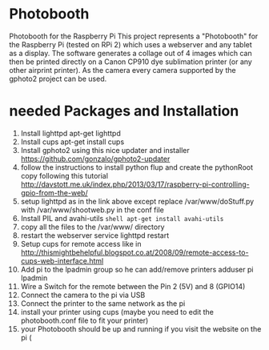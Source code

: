 # Photobooth
Photobooth for the Raspberry Pi
This project represents a "Photobooth" for the Raspberry Pi (tested on RPi 2) which uses a webserver and any tablet as a display. The software generates a collage out of 4 images which can then be printed directly on a Canon CP910 dye sublimation printer (or any other airprint printer). As the camera every camera supported by the gphoto2 project can be used.

# needed Packages and Installation

1. Install lighttpd  apt-get lighttpd
2. Install cups apt-get install cups
3. Install gphoto2 using this nice updater and installer <https://github.com/gonzalo/gphoto2-updater>
4. follow the instructions to install python flup and create the pythonRoot copy following this tutorial <http://davstott.me.uk/index.php/2013/03/17/raspberry-pi-controlling-gpio-from-the-web/>
5. setup lighttpd as in the link above except replace /var/www/doStuff.py with /var/www/shootweb.py in the conf file
6. Install PIL and avahi-utils ```shell apt-get install avahi-utils```
7. copy all the files to the /var/www/ directory
8. restart the webserver service lighttpd restart
9. Setup cups for remote access like in <http://thismightbehelpful.blogspot.co.at/2008/09/remote-access-to-cups-web-interface.html>
10. Add pi to the lpadmin group so he can add/remove printers adduser pi lpadmin
11. Wire a Switch for the remote between the Pin 2 (5V) and 8 (GPIO14)
12. Connect the camera to the pi via USB
13. Connect the printer to the same network as the pi
14. install your printer using cups (maybe you need to edit the photobooth.conf file to fit your printer)
15. your Photobooth should be up and running if you visit the website on the pi ( 
 
